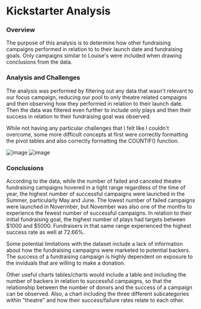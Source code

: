 # Kickstarter Analysis

### Overview
The purpose of this analysis is to determine how other fundraising campaigns performed in relation to to their launch date and fundraising goals. Only campaigns similar to Louise's were included when drawing conclusions from the data. 

### Analysis and Challenges
The analysis was performed by filtering out any data that wasn't relevant to our focus campaign, reducing our pool to only theatre related campaigns and then observing how they performed in relation to their launch date. Then the data was filtered even further to include only plays and then their success in relation to their fundraising goal was observed.

While not having any particular challenges that I felt like I couldn't overcome, some more difficult concepts at first were correctly formatting the pivot tables and also correctly formatting the COUNTIF() function. 

![image](https://user-images.githubusercontent.com/88811124/131234046-c3f64c82-5fc5-4d43-9044-cc59056f71b4.png)
![image](https://user-images.githubusercontent.com/88811124/131234034-7af0adcf-86a4-4d31-b01f-7abd11a26eb7.png)

### Conclusions
According to the data, while the number of failed and canceled theatre fundraising campaigns hovered in a tight range regardless of the time of year, the highest number of successful campaigns were launched in the Summer, particularly May and June. The lowest number of failed campaigns were launched in Novermber, but November was also one of the months to experience the fewest number of successful campaigns. In relation to their initial fundraising goal, the highest number of plays had targets between $1000 and $5000. Fundraisers in that same range experienced the highest success rate as well at 72.66%. 

Some potential limitations with the dataset include a lack of information about how the fundraising campaigns were marketed to potential backers. The success of a fundraising campaign is highly dependent on exposure to the inviduals that are willing to make a donation. 

Other useful charts tables/charts would include a table and including the number of backers in relation to successful campaigns, so that the relationship between the number of donors and the success of a campaign can be observed. Also, a chart including the three different subcategories within "theatre" and how their success/failure rates relate to each other. 
